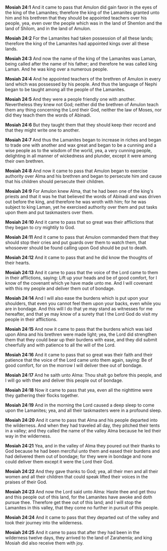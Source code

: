 **Mosiah 24:1** And it came to pass that Amulon did gain favor in the eyes of the king of the Lamanites; therefore the king of the Lamanites granted unto him and his brethren that they should be appointed teachers over his people, yea, even over the people which was in the land of Shemlon and the land of Shilom, and in the land of Amulon.

**Mosiah 24:2** For the Lamanites had taken possession of all these lands; therefore the king of the Lamanites had appointed kings over all these lands.

**Mosiah 24:3** And now the name of the king of the Lamanites was Laman, being called after the name of his father; and therefore he was called king Laman. And he was king over a numerous people.

**Mosiah 24:4** And he appointed teachers of the brethren of Amulon in every land which was possessed by his people. And thus the language of Nephi began to be taught among all the people of the Lamanites.

**Mosiah 24:5** And they were a people friendly one with another. Nevertheless they knew not God; neither did the brethren of Amulon teach them any thing concerning the Lord their God, neither the law of Moses, nor did they teach them the words of Abinadi.

**Mosiah 24:6** But they taught them that they should keep their record and that they might write one to another.

**Mosiah 24:7** And thus the Lamanites began to increase in riches and began to trade one with another and wax great and began to be a cunning and a wise people as to the wisdom of the world, yea, a very cunning people, delighting in all manner of wickedness and plunder, except it were among their own brethren.

**Mosiah 24:8** And now it came to pass that Amulon began to exercise authority over Alma and his brethren and began to persecute him and cause that his children should persecute their children.

**Mosiah 24:9** For Amulon knew Alma, that he had been one of the king's priests and that it was he that believed the words of Abinadi and was driven out before the king, and therefore he was wroth with him; for he was subject to king Laman, yet he exercised authority over them and put tasks upon them and put taskmasters over them.

**Mosiah 24:10** And it came to pass that so great was their afflictions that they began to cry mightily to God.

**Mosiah 24:11** And it came to pass that Amulon commanded them that they should stop their cries and put guards over them to watch them, that whosoever should be found calling upon God should be put to death.

**Mosiah 24:12** And it came to pass that and he did know the thoughts of their hearts.

**Mosiah 24:13** And it came to pass that the voice of the Lord came to them in their afflictions, saying: Lift up your heads and be of good comfort, for I know of the covenant which ye have made unto me. And I will covenant with this my people and deliver them out of bondage.

**Mosiah 24:14** And I will also ease the burdens which is put upon your shoulders, that even you cannot feel them upon your backs, even while you are in bondage. And this will I do that ye may stand as witnesses for me hereafter, and that ye may know of a surety that I the Lord God do visit my people in their afflictions.

**Mosiah 24:15** And now it came to pass that the burdens which was laid upon Alma and his brethren were made light; yea, the Lord did strengthen them that they could bear up their burdens with ease, and they did submit cheerfully and with patience to all the will of the Lord.

**Mosiah 24:16** And it came to pass that so great was their faith and their patience that the voice of the Lord came unto them again, saying: Be of good comfort, for on the morrow I will deliver thee out of bondage.

**Mosiah 24:17** And he saith unto Alma: Thou shalt go before this people, and I will go with thee and deliver this people out of bondage.

**Mosiah 24:18** Now it came to pass that yea, even all the nighttime were they gathering their flocks together.

**Mosiah 24:19** And in the morning the Lord caused a deep sleep to come upon the Lamanites; yea, and all their taskmasters were in a profound sleep.

**Mosiah 24:20** And it came to pass that Alma and his people departed into the wilderness. And when they had traveled all day, they pitched their tents in a valley; and they called the name of the valley Alma because he led their way in the wilderness.

**Mosiah 24:21** Yea, and in the valley of Alma they poured out their thanks to God because he had been merciful unto them and eased their burdens and had delivered them out of bondage; for they were in bondage and none could deliver them except it were the Lord their God.

**Mosiah 24:22** And they gave thanks to God; yea, all their men and all their women and all their children that could speak lifted their voices in the praises of their God.

**Mosiah 24:23** And now the Lord said unto Alma: Haste thee and get thou and this people out of this land, for the Lamanites have awoke and doth pursue thee. Therefore get thee out of this land; and I will stop the Lamanites in this valley, that they come no further in pursuit of this people.

**Mosiah 24:24** And it came to pass that they departed out of the valley and took their journey into the wilderness.

**Mosiah 24:25** And it came to pass that after they had been in the wilderness twelve days, they arrived to the land of Zarahemla; and king Mosiah did also receive them with joy.

